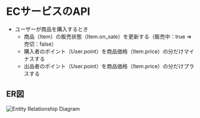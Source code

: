 # ECサービスのAPI
* ユーザーが商品を購入するとき
  * 商品（Item）の販売状態（Item.on_sale）を更新する（販売中：true => 売切：false）
  * 購入者のポイント（User.point）を商品価格（Item.price）の分だけマイナスする
  * 出品者のポイント（User.point）を商品価格（Item.price）の分だけプラスする

## ER図
![Entity Relationship Diagram](https://user-images.githubusercontent.com/24975537/70912950-5eeca780-2058-11ea-9da0-77b041c91b0b.png)